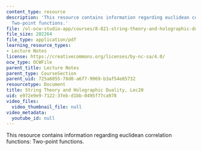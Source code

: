 ```yaml
---
content_type: resource
description: 'This resource contains information regarding euclidean correlation functions:
  Two-point functions.'
file: /ol-ocw-studio-app/courses/8-821-string-theory-and-holographic-duality-fall-2014/e972e9e9712237ebd1bb0495f77ca978_MIT8_821S15_Lec20.pdf
file_size: 202264
file_type: application/pdf
learning_resource_types:
- Lecture Notes
license: https://creativecommons.org/licenses/by-nc-sa/4.0/
ocw_type: OCWFile
parent_title: Lecture Notes
parent_type: CourseSection
parent_uid: 725a6055-78d0-a6f7-9969-b3af54e85732
resourcetype: Document
title: String Theory and Holographic Duality, Lec20
uid: e972e9e9-7122-37eb-d1bb-0495f77ca978
video_files:
  video_thumbnail_file: null
video_metadata:
  youtube_id: null
---
```

This resource contains information regarding euclidean correlation functions: Two-point functions.